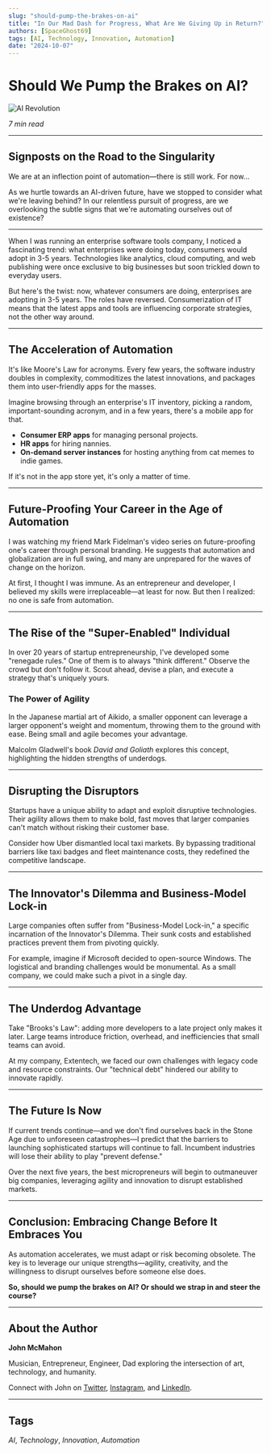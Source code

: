 ```yaml
---
slug: "should-pump-the-brakes-on-ai"
title: "In Our Mad Dash for Progress, What Are We Giving Up in Return?"
authors: [SpaceGhost69]
tags: [AI, Technology, Innovation, Automation]
date: "2024-10-07"
---
```


# Should We Pump the Brakes on AI?

![AI Revolution](https://via.placeholder.com/800x400.png?text=The+AI+Revolution)

*7 min read*

---

## Signposts on the Road to the Singularity

We are at an inflection point of automation—there is still work. For now...

As we hurtle towards an AI-driven future, have we stopped to consider what we're leaving behind? In our relentless pursuit of progress, are we overlooking the subtle signs that we're automating ourselves out of existence?

---

<!-- truncate -->

When I was running an enterprise software tools company, I noticed a fascinating trend: what enterprises were doing today, consumers would adopt in 3-5 years. Technologies like analytics, cloud computing, and web publishing were once exclusive to big businesses but soon trickled down to everyday users.

But here's the twist: now, whatever consumers are doing, enterprises are adopting in 3-5 years. The roles have reversed. Consumerization of IT means that the latest apps and tools are influencing corporate strategies, not the other way around.

---

## The Acceleration of Automation

It's like Moore's Law for acronyms. Every few years, the software industry doubles in complexity, commoditizes the latest innovations, and packages them into user-friendly apps for the masses.

Imagine browsing through an enterprise's IT inventory, picking a random, important-sounding acronym, and in a few years, there's a mobile app for that.

- **Consumer ERP apps** for managing personal projects.
- **HR apps** for hiring nannies.
- **On-demand server instances** for hosting anything from cat memes to indie games.

If it's not in the app store yet, it's only a matter of time.

---

## Future-Proofing Your Career in the Age of Automation

I was watching my friend Mark Fidelman's video series on future-proofing one's career through personal branding. He suggests that automation and globalization are in full swing, and many are unprepared for the waves of change on the horizon.

At first, I thought I was immune. As an entrepreneur and developer, I believed my skills were irreplaceable—at least for now. But then I realized: no one is safe from automation.

---

## The Rise of the "Super-Enabled" Individual

In over 20 years of startup entrepreneurship, I've developed some "renegade rules." One of them is to always "think different." Observe the crowd but don't follow it. Scout ahead, devise a plan, and execute a strategy that's uniquely yours.

### The Power of Agility

In the Japanese martial art of Aikido, a smaller opponent can leverage a larger opponent's weight and momentum, throwing them to the ground with ease. Being small and agile becomes your advantage.

Malcolm Gladwell's book *David and Goliath* explores this concept, highlighting the hidden strengths of underdogs.

---

## Disrupting the Disruptors

Startups have a unique ability to adapt and exploit disruptive technologies. Their agility allows them to make bold, fast moves that larger companies can't match without risking their customer base.

Consider how Uber dismantled local taxi markets. By bypassing traditional barriers like taxi badges and fleet maintenance costs, they redefined the competitive landscape.

---

## The Innovator's Dilemma and Business-Model Lock-in

Large companies often suffer from "Business-Model Lock-in," a specific incarnation of the Innovator's Dilemma. Their sunk costs and established practices prevent them from pivoting quickly.

For example, imagine if Microsoft decided to open-source Windows. The logistical and branding challenges would be monumental. As a small company, we could make such a pivot in a single day.

---

## The Underdog Advantage

Take "Brooks's Law": adding more developers to a late project only makes it later. Large teams introduce friction, overhead, and inefficiencies that small teams can avoid.

At my company, Extentech, we faced our own challenges with legacy code and resource constraints. Our "technical debt" hindered our ability to innovate rapidly.

---

## The Future Is Now

If current trends continue—and we don't find ourselves back in the Stone Age due to unforeseen catastrophes—I predict that the barriers to launching sophisticated startups will continue to fall. Incumbent industries will lose their ability to play "prevent defense."

Over the next five years, the best micropreneurs will begin to outmaneuver big companies, leveraging agility and innovation to disrupt established markets.

---

## Conclusion: Embracing Change Before It Embraces You

As automation accelerates, we must adapt or risk becoming obsolete. The key is to leverage our unique strengths—agility, creativity, and the willingness to disrupt ourselves before someone else does.

**So, should we pump the brakes on AI? Or should we strap in and steer the course?**

---

## About the Author

**John McMahon**

Musician, Entrepreneur, Engineer, Dad exploring the intersection of art, technology, and humanity.

Connect with John on [Twitter](#), [Instagram](#), and [LinkedIn](#).

---

## Tags

*AI*, *Technology*, *Innovation*, *Automation*

